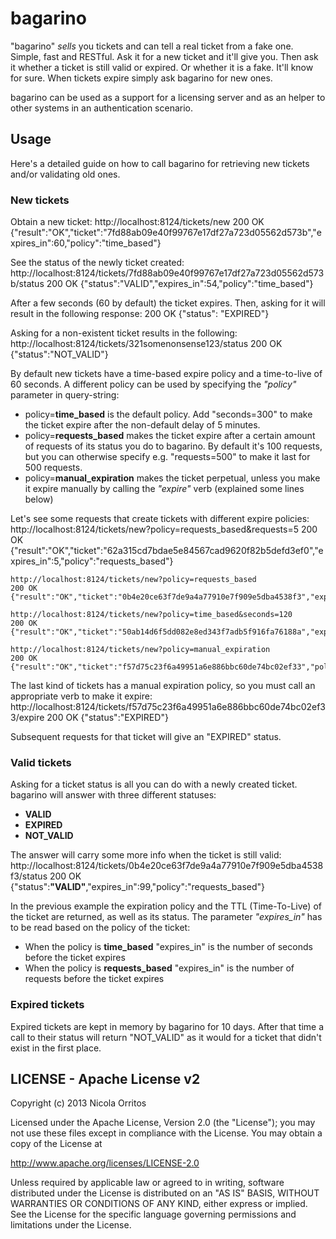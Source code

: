 bagarino
========
"bagarino" _sells_ you tickets and can tell a real ticket from a fake one. Simple, fast and RESTful.
Ask it for a new ticket and it'll give you. Then ask it whether a ticket is still valid or expired. Or whether it is a fake. It'll know for sure.
When tickets expire simply ask bagarino for new ones.

bagarino can be used as a support for a licensing server and as an helper to other systems in an authentication scenario.


Usage
-----
Here's a detailed guide on how to call bagarino for retrieving new tickets and/or validating old ones.

### New tickets
Obtain a new ticket:
    http://localhost:8124/tickets/new
    200 OK {"result":"OK","ticket":"7fd88ab09e40f99767e17df27a723d05562d573b","expires_in":60,"policy":"time_based"}

See the status of the newly ticket created:
    http://localhost:8124/tickets/7fd88ab09e40f99767e17df27a723d05562d573b/status
    200 OK {"status":"VALID","expires_in":54,"policy":"time_based"}

After a few seconds (60 by default) the ticket expires. Then, asking for it will result in the following response:
    200 OK {"status": "EXPIRED"}

Asking for a non-existent ticket results in the following:
    http://localhost:8124/tickets/321somenonsense123/status
    200 OK {"status":"NOT_VALID"}

By default new tickets have a time-based expire policy and a time-to-live of 60 seconds.
A different policy can be used by specifying the _"policy"_ parameter in query-string:
 * policy=**time_based** is the default policy. Add "seconds=300" to make the ticket expire after the non-default delay of 5 minutes.
 * policy=**requests_based** makes the ticket expire after a certain amount of requests of its status you do to bagarino. By default it's 100 requests, but you can otherwise specify e.g. "requests=500" to make it last for 500 requests.
 * policy=__manual_expiration__ makes the ticket perpetual, unless you make it expire manually by calling the _"expire"_ verb (explained some lines below)

Let's see some requests that create tickets with different expire policies:
    http://localhost:8124/tickets/new?policy=requests_based&requests=5
    200 OK {"result":"OK","ticket":"62a315cd7bdae5e84567cad9620f82b5defd3ef0","expires_in":5,"policy":"requests_based"}
    
    http://localhost:8124/tickets/new?policy=requests_based
    200 OK {"result":"OK","ticket":"0b4e20ce63f7de9a4a77910e7f909e5dba4538f3","expires_in":100,"policy":"requests_based"}
    
    http://localhost:8124/tickets/new?policy=time_based&seconds=120
    200 OK {"result":"OK","ticket":"50ab14d6f5dd082e8ed343f7adb5f916fa76188a","expires_in":120,"policy":"time_based"}
    
    http://localhost:8124/tickets/new?policy=manual_expiration
    200 OK {"result":"OK","ticket":"f57d75c23f6a49951a6e886bbc60de74bc02ef33","policy":"manual_expiration"}

The last kind of tickets has a manual expiration policy, so you must call an appropriate verb to make it expire:
    http://localhost:8124/tickets/f57d75c23f6a49951a6e886bbc60de74bc02ef33/expire
    200 OK {"status":"EXPIRED"}

Subsequent requests for that ticket will give an "EXPIRED" status.

### Valid tickets
Asking for a ticket status is all you can do with a newly created ticket. bagarino will answer with three different statuses:
 * **VALID**
 * **EXPIRED**
 * **NOT_VALID**

The answer will carry some more info when the ticket is still valid:
    http://localhost:8124/tickets/0b4e20ce63f7de9a4a77910e7f909e5dba4538f3/status
    200 OK {"status":__"VALID"__,"expires_in":99,"policy":"requests_based"}

In the previous example the expiration policy and the TTL (Time-To-Live) of the ticket are returned, as well as its status.
The parameter *"expires_in"* has to be read based on the policy of the ticket:
 * When the policy is __time_based__ "expires_in" is the number of seconds before the ticket expires
 * When the policy is __requests_based__ "expires_in" is the number of requests before the ticket expires



### Expired tickets
Expired tickets are kept in memory by bagarino for 10 days. After that time a call to their status will return "NOT_VALID" as it would for a ticket that didn't exist in the first place.



LICENSE - Apache License v2
---------------------------
Copyright (c) 2013 Nicola Orritos

Licensed under the Apache License, Version 2.0 (the "License");
you may not use these files except in compliance with the License.
You may obtain a copy of the License at

   http://www.apache.org/licenses/LICENSE-2.0

Unless required by applicable law or agreed to in writing, software
distributed under the License is distributed on an "AS IS" BASIS,
WITHOUT WARRANTIES OR CONDITIONS OF ANY KIND, either express or implied.
See the License for the specific language governing permissions and
limitations under the License.

